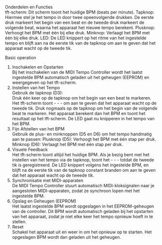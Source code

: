 Onderdelen en Functies  
tft-scherm: Dit scherm toont het huidige BPM (beats per minute).
Tapknop: Hiermee stel je het tempo in door twee opeenvolgende drukken. De eerste druk markeert het begin van een beat en de tweede druk markeert de volgende beat, waarna het apparaat het nieuwe tempo berekent.
Plusknop: Verhoogt het BPM met één bij elke druk.
Minknop: Verlaagt het BPM met één bij elke druk.
LED: De LED knippert op het ritme van het ingestelde tempo en blijft aan na de eerste tik van de tapknop om aan te geven dat het apparaat wacht op de tweede tik.

Basic operation
1. Inschakelen en Opstarten  
Bij het inschakelen van de MIDI Tempo Controller wordt het laatst ingestelde BPM automatisch geladen uit het geheugen (EEPROM) en weergegeven op het tft-scherm.
2. Instellen van het Tempo  
Gebruik de tapknop (D3):  
Druk één keer op de tapknop om het begin van een beat te markeren. Het tft-scherm toont - - - om aan te geven dat het apparaat wacht op de tweede tik.
Druk nogmaals op de tapknop om het begin van de volgende beat te markeren. Het apparaat berekent dan het BPM en toont het resultaat op het tft-scherm. De LED gaat nu knipperen in het tempo van het BPM.
3. Fijn Afstellen van het BPM  
Gebruik de plus- en minknoppen (D5 en D6) om het tempo handmatig aan te passen:
Plusknop (D5): Verhoogt het BPM met één stap per druk.
Minknop (D6): Verlaagt het BPM met één stap per druk.
4. Visuele Feedback  
Het tft-scherm toont altijd het huidige BPM. Als je bezig bent met het instellen van het tempo via de tapknop, toont het - - - totdat de tweede tik is geregistreerd.
De LED knippert volgens het ingestelde BPM, en blijft na de eerste tik van de tapknop constant branden om aan te geven dat het apparaat wacht op de tweede tik.
5. Synchronisatie met MIDI-apparaten   
De MIDI Tempo Controller stuurt automatisch MIDI-kloksignalen naar je aangesloten MIDI-apparaten, zodat ze synchroon lopen met het ingestelde BPM.
6. Opslag en Geheugen (EEPROM)   
Het laatst ingestelde BPM wordt opgeslagen in het EEPROM-geheugen van de controller. Dit BPM wordt automatisch geladen bij het opstarten van het apparaat, zodat je niet elke keer het tempo opnieuw hoeft in te stellen.
7. Reset    
Schakel het apparaat uit en weer in om het opnieuw op te starten. Het opgeslagen BPM wordt dan geladen uit het geheugen.
